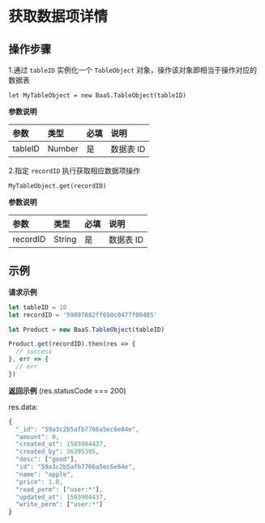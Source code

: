 # 获取数据项详情

## 操作步骤

1.通过 `tableID` 实例化一个 `TableObject` 对象，操作该对象即相当于操作对应的数据表

`let MyTableObject = new BaaS.TableObject(tableID)`

**参数说明**

| 参数     | 类型   | 必填 | 说明 |
| :-----  | :----- | :-- | :-- |
| tableID | Number |  是 | 数据表 ID |


2.指定 `recordID` 执行获取相应数据项操作

`MyTableObject.get(recordID)`

**参数说明**

| 参数      | 类型   | 必填 | 说明 |
| :------- | :----- | :-- | :---|
| recordID | String | 是  | 数据表 ID |


## 示例

**请求示例**

```js
let tableID = 10
let recordID = '59897882ff650c0477f00485'

let Product = new BaaS.TableObject(tableID)

Product.get(recordID).then(res => {
  // success
}, err => {
  // err
})
```

**返回示例** (res.statusCode === 200)

res.data:
```js
{
  "_id": "59a3c2b5afb7766a5ec6e84e",
  "amount": 0,
  "created_at": 1503904437,
  "created_by": 36395395,
  "desc": ["good"],
  "id": "59a3c2b5afb7766a5ec6e84e",
  "name": "apple",
  "price": 1.0,
  "read_perm": ["user:*"],
  "updated_at": 1503904437,
  "write_perm": ["user:*"]
}
```
